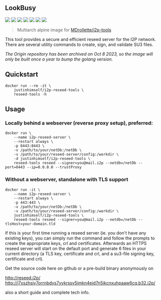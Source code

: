 ## LookBusy

![](https://img.shields.io/badge/x86-9cf)
![](https://img.shields.io/badge/x86_64-red)
![](https://img.shields.io/badge/ARM_64-ff69b4)
![](https://img.shields.io/badge/ARM_v7-yellow)
![](https://img.shields.io/badge/ARM_v6-green)
![](https://img.shields.io/badge/PowerPC_64_le-blueviolet)
![](https://img.shields.io/badge/IBM_Z-blue)

> Multiarch alpine image for [MDrollette/i2p-tools](https://github.com/MDrollette/i2p-tools)

This tool provides a secure and efficient reseed server for the I2P network. There are several utility commands to create, sign, and validate SU3 files.

*The Origin repository has been archived on Oct 8 2023, so the image will only be built once a year to bump the golang version.*

## Quickstart

```
docker run --rm -it \
    justinhimself/i2p-reseed-tools \
    reseed-tools -h
```

## Usage 

### Locally behind a webserver (reverse proxy setup), preferred:

```
docker run \
    --name i2p-reseed-server \
    --restart always \
    -p 8443:8443 \
    -v /path/to/your/netDb:/netDb \
    -v /path/to/your/reseed-server/config:/workdir \
    -d justinhimself/i2p-reseed-tools \
    reseed-tools reseed --signer=you@mail.i2p --netdb=/netDb --port=8443 --ip=0.0.0.0 --trustProxy
```

### Without a webserver, standalone with TLS support

```
docker run -it \
    --name i2p-reseed-server \
    --restart always \
    -p 443:443 \
    -v /path/to/your/netDb:/netDb \
    -v /path/to/your/reseed-server/config:/workdir \
    justinhimself/i2p-reseed-tools \
    reseed-tools reseed --signer=you@mail.i2p --netdb=/netDb --tlsHost=your-domain.tld
```

If this is your first time running a reseed server (ie. you don't have any existing keys), 
you can simply run the command and follow the prompts to create the appropriate keys, crl and certificates.
Afterwards an HTTPS reseed server will start on the default port and generate 6 files in your current directory 
(a TLS key, certificate and crl, and a su3-file signing key, certificate and crl).

Get the source code here on github or a pre-build binary anonymously on 

http://reseed.i2p/
http://j7xszhsjy7orrnbdys7yykrssv5imkn4eid7n5ikcnxuhpaaw6cq.b32.i2p/

also a short guide and complete tech info.

